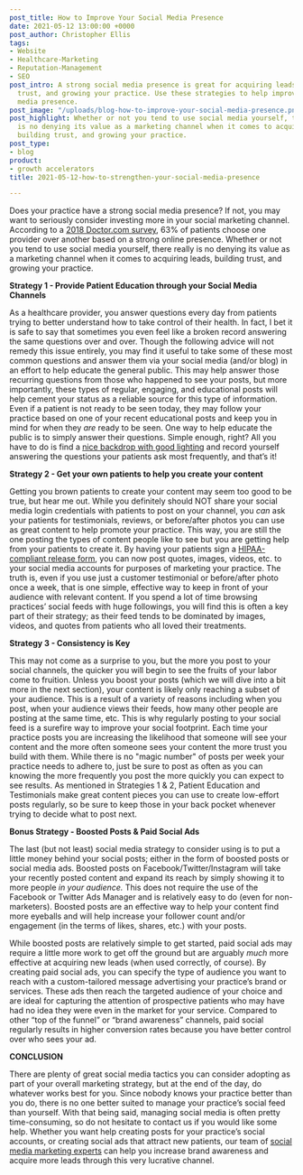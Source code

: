 ```yaml
---
post_title: How to Improve Your Social Media Presence
date: 2021-05-12 13:00:00 +0000
post_author: Christopher Ellis
tags:
- Website
- Healthcare-Marketing
- Reputation-Management
- SEO
post_intro: A strong social media presence is great for acquiring leads, building
  trust, and growing your practice. Use these strategies to help improve your social
  media presence.
post_image: "/uploads/blog-how-to-improve-your-social-media-presence.png"
post_highlight: Whether or not you tend to use social media yourself, there really
  is no denying its value as a marketing channel when it comes to acquiring leads,
  building trust, and growing your practice.
post_type:
- blog
product:
- growth accelerators
title: 2021-05-12-how-to-strengthen-your-social-media-presence

---
```

Does your practice have a strong social media presence? If not, you may want to seriously consider investing more in your social marketing channel. According to a [2018 Doctor.com survey](https://www.doctor.com/cxtrends2018), 63% of patients choose one provider over another based on a strong online presence. Whether or not you tend to use social media yourself, there really is no denying its value as a marketing channel when it comes to acquiring leads, building trust, and growing your practice.

**Strategy 1 - Provide Patient Education through your Social Media Channels**

As a healthcare provider, you answer questions every day from patients trying to better understand how to take control of their health. In fact, I bet it is safe to say that sometimes you even feel like a broken record answering the same questions over and over. Though the following advice will not remedy this issue entirely, you may find it useful to take some of these most common questions and answer them via your social media (and/or blog) in an effort to help educate the general public. This may help answer those recurring questions from those who happened to see your posts, but more importantly, these types of regular, engaging, and educational posts will help cement your status as a reliable source for this type of information. Even if a patient is not ready to be seen today, they may follow your practice based on one of your recent educational posts and keep you in mind for when they _are_ ready to be seen. One way to help educate the public is to simply answer their questions. Simple enough, right? All you have to do is find a [nice backdrop with good lighting](https://doctorlogic.com/blog/3-simple-steps-to-make-your-videos-more-professional.html) and record yourself answering the questions your patients ask most frequently, and that’s it!

**Strategy 2 - Get your own patients to help you create your content**

Getting you brown patients to create your content may seem too good to be true, but hear me out. While you definitely should NOT share your social media login credentials with patients to post on your channel, you _can_ ask your patients for testimonials, reviews, or before/after photos you can use as great content to help promote your practice. This way, you are still the one posting the types of content people like to see but you are getting help from your patients to create it. By having your patients sign a [HIPAA-compliant release form](https://www.jotform.com/blog/hipaa-and-social-media/), you can now post quotes, images, videos, etc. to your social media accounts for purposes of marketing your practice. The truth is, even if you use just a customer testimonial or before/after photo once a week, that is one simple, effective way to keep in front of your audience with relevant content. If you spend a lot of time browsing practices’ social feeds with huge followings, you will find this is often a key part of their strategy; as their feed tends to be dominated by images, videos, and quotes from patients who all loved their treatments.

**Strategy 3 - Consistency is Key**

This may not come as a surprise to you, but the more you post to your social channels, the quicker you will begin to see the fruits of your labor come to fruition. Unless you boost your posts (which we will dive into a bit more in the next section), your content is likely only reaching a subset of your audience. This is a result of a variety of reasons including when you post, when your audience views their feeds, how many other people are posting at the same time, etc. This is why regularly posting to your social feed is a surefire way to improve your social footprint. Each time your practice posts you are increasing the likelihood that someone will see your content and the more often someone sees your content the more trust you build with them. While there is no "magic number" of posts per week your practice needs to adhere to, just be sure to post as often as you can knowing the more frequently you post the more quickly you can expect to see results. As mentioned in Strategies 1 & 2, Patient Education and Testimonials make great content pieces you can use to create low-effort posts regularly, so be sure to keep those in your back pocket whenever trying to decide what to post next.

**Bonus Strategy - Boosted Posts & Paid Social Ads**

The last (but not least) social media strategy to consider using is to put a little money behind your social posts; either in the form of boosted posts or social media ads. Boosted posts on Facebook/Twitter/Instagram will take your recently posted content and expand its reach by simply showing it to more people _in your audience._ This does not require the use of the Facebook or Twitter Ads Manager and is relatively easy to do (even for non-marketers). Boosted posts are an effective way to help your content find more eyeballs and will help increase your follower count and/or engagement (in the terms of likes, shares, etc.) with your posts.

While boosted posts are relatively simple to get started, paid social ads may require a little more work to get off the ground but are arguably _much_ more effective at acquiring new leads (when used correctly, of course). By creating paid social ads, you can specify the type of audience you want to reach with a custom-tailored message advertising your practice’s brand or services. These ads then reach the targeted audience of your choice and are ideal for capturing the attention of prospective patients who may have had no idea they were even in the market for your service. Compared to other “top of the funnel” or “brand awareness” channels, paid social regularly results in higher conversion rates because you have better control over who sees your ad.

**CONCLUSION**

There are plenty of great social media tactics you can consider adopting as part of your overall marketing strategy, but at the end of the day, do whatever works best for you. Since nobody knows your practice better than you do, there is no one better suited to manage your practice’s social feed than yourself. With that being said, managing social media is often pretty time-consuming, so do not hesitate to contact us if you would like some help. Whether you want help creating posts for your practice’s social accounts, or creating social ads that attract new patients, our team of [social media marketing experts](https://doctorlogic.com/growth-accelerators/medical-social-media-content) can help you increase brand awareness and acquire more leads through this very lucrative channel.